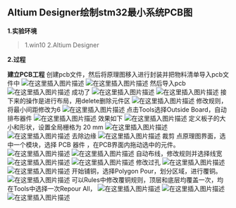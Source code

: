 ## Altium Designer绘制stm32最小系统PCB图
**1.实验环境**
>1.win10
>2.Altium Designer

**2.过程**

**建立PCB工程**
创建pcb文件，然后将原理图移入进行封装并把物料清单导入pcb文件中
![在这里插入图片描述](https://img-blog.csdnimg.cn/20201225201557570.png?x-oss-process=image/watermark,type_ZmFuZ3poZW5naGVpdGk,shadow_10,text_aHR0cHM6Ly9ibG9nLmNzZG4ubmV0L3FxXzQzOTM4MDUy,size_16,color_FFFFFF,t_70)
![在这里插入图片描述](https://img-blog.csdnimg.cn/20201225201610103.png?x-oss-process=image/watermark,type_ZmFuZ3poZW5naGVpdGk,shadow_10,text_aHR0cHM6Ly9ibG9nLmNzZG4ubmV0L3FxXzQzOTM4MDUy,size_16,color_FFFFFF,t_70)
然后导入pcb
![在这里插入图片描述](https://img-blog.csdnimg.cn/20201225201633811.png?x-oss-process=image/watermark,type_ZmFuZ3poZW5naGVpdGk,shadow_10,text_aHR0cHM6Ly9ibG9nLmNzZG4ubmV0L3FxXzQzOTM4MDUy,size_16,color_FFFFFF,t_70)
成功了
![在这里插入图片描述](https://img-blog.csdnimg.cn/20201225201645273.png?x-oss-process=image/watermark,type_ZmFuZ3poZW5naGVpdGk,shadow_10,text_aHR0cHM6Ly9ibG9nLmNzZG4ubmV0L3FxXzQzOTM4MDUy,size_16,color_FFFFFF,t_70)
![在这里插入图片描述](https://img-blog.csdnimg.cn/20201225201711684.png?x-oss-process=image/watermark,type_ZmFuZ3poZW5naGVpdGk,shadow_10,text_aHR0cHM6Ly9ibG9nLmNzZG4ubmV0L3FxXzQzOTM4MDUy,size_16,color_FFFFFF,t_70)
接下来的操作是进行布局，用delete删除元件区
![在这里插入图片描述](https://img-blog.csdnimg.cn/20201225201734652.png?x-oss-process=image/watermark,type_ZmFuZ3poZW5naGVpdGk,shadow_10,text_aHR0cHM6Ly9ibG9nLmNzZG4ubmV0L3FxXzQzOTM4MDUy,size_16,color_FFFFFF,t_70)
修改规则，将最小间距修改为6
![在这里插入图片描述](https://img-blog.csdnimg.cn/2020122520175252.png?x-oss-process=image/watermark,type_ZmFuZ3poZW5naGVpdGk,shadow_10,text_aHR0cHM6Ly9ibG9nLmNzZG4ubmV0L3FxXzQzOTM4MDUy,size_16,color_FFFFFF,t_70)
点击Tools选择Outside Board，自动排布器件
![在这里插入图片描述](https://img-blog.csdnimg.cn/20201225201830427.png?x-oss-process=image/watermark,type_ZmFuZ3poZW5naGVpdGk,shadow_10,text_aHR0cHM6Ly9ibG9nLmNzZG4ubmV0L3FxXzQzOTM4MDUy,size_16,color_FFFFFF,t_70)
效果如下
![在这里插入图片描述](https://img-blog.csdnimg.cn/20201225201847683.png?x-oss-process=image/watermark,type_ZmFuZ3poZW5naGVpdGk,shadow_10,text_aHR0cHM6Ly9ibG9nLmNzZG4ubmV0L3FxXzQzOTM4MDUy,size_16,color_FFFFFF,t_70)
定义板子的大小和形状，设置全局栅格为 20 mm
![在这里插入图片描述](https://img-blog.csdnimg.cn/20201225201911754.png?x-oss-process=image/watermark,type_ZmFuZ3poZW5naGVpdGk,shadow_10,text_aHR0cHM6Ly9ibG9nLmNzZG4ubmV0L3FxXzQzOTM4MDUy,size_16,color_FFFFFF,t_70)
![在这里插入图片描述](https://img-blog.csdnimg.cn/20201225201922817.png?x-oss-process=image/watermark,type_ZmFuZ3poZW5naGVpdGk,shadow_10,text_aHR0cHM6Ly9ibG9nLmNzZG4ubmV0L3FxXzQzOTM4MDUy,size_16,color_FFFFFF,t_70)
去除边缘
![在这里插入图片描述](https://img-blog.csdnimg.cn/20201225201952444.png?x-oss-process=image/watermark,type_ZmFuZ3poZW5naGVpdGk,shadow_10,text_aHR0cHM6Ly9ibG9nLmNzZG4ubmV0L3FxXzQzOTM4MDUy,size_16,color_FFFFFF,t_70)
裁剪
点原理图界面，选中一个模块，选择 PCB 器件 ，在PCB界面内拖动选中的元件。
![在这里插入图片描述](https://img-blog.csdnimg.cn/20201225202023243.png?x-oss-process=image/watermark,type_ZmFuZ3poZW5naGVpdGk,shadow_10,text_aHR0cHM6Ly9ibG9nLmNzZG4ubmV0L3FxXzQzOTM4MDUy,size_16,color_FFFFFF,t_70)
![在这里插入图片描述](https://img-blog.csdnimg.cn/20201225202059785.png?x-oss-process=image/watermark,type_ZmFuZ3poZW5naGVpdGk,shadow_10,text_aHR0cHM6Ly9ibG9nLmNzZG4ubmV0L3FxXzQzOTM4MDUy,size_16,color_FFFFFF,t_70)
自动布线，修改规则并选择线宽
![在这里插入图片描述](https://img-blog.csdnimg.cn/20201225202124110.png?x-oss-process=image/watermark,type_ZmFuZ3poZW5naGVpdGk,shadow_10,text_aHR0cHM6Ly9ibG9nLmNzZG4ubmV0L3FxXzQzOTM4MDUy,size_16,color_FFFFFF,t_70)
![在这里插入图片描述](https://img-blog.csdnimg.cn/20201225202136954.png?x-oss-process=image/watermark,type_ZmFuZ3poZW5naGVpdGk,shadow_10,text_aHR0cHM6Ly9ibG9nLmNzZG4ubmV0L3FxXzQzOTM4MDUy,size_16,color_FFFFFF,t_70)
修改过孔
![在这里插入图片描述](https://img-blog.csdnimg.cn/20201225202159950.png?x-oss-process=image/watermark,type_ZmFuZ3poZW5naGVpdGk,shadow_10,text_aHR0cHM6Ly9ibG9nLmNzZG4ubmV0L3FxXzQzOTM4MDUy,size_16,color_FFFFFF,t_70)
![在这里插入图片描述](https://img-blog.csdnimg.cn/20201225202233305.png?x-oss-process=image/watermark,type_ZmFuZ3poZW5naGVpdGk,shadow_10,text_aHR0cHM6Ly9ibG9nLmNzZG4ubmV0L3FxXzQzOTM4MDUy,size_16,color_FFFFFF,t_70)
开始铺铜，选择Polygon Pour，划分区域，进行覆铜。![在这里插入图片描述](https://img-blog.csdnimg.cn/20201225202314907.png?x-oss-process=image/watermark,type_ZmFuZ3poZW5naGVpdGk,shadow_10,text_aHR0cHM6Ly9ibG9nLmNzZG4ubmV0L3FxXzQzOTM4MDUy,size_16,color_FFFFFF,t_70)
可以Rules中修改覆铜规则，顶层和底层均覆盖一次，均在Tools中选择一次Repour All，
![在这里插入图片描述](https://img-blog.csdnimg.cn/20201225202322848.png?x-oss-process=image/watermark,type_ZmFuZ3poZW5naGVpdGk,shadow_10,text_aHR0cHM6Ly9ibG9nLmNzZG4ubmV0L3FxXzQzOTM4MDUy,size_16,color_FFFFFF,t_70)
![在这里插入图片描述](https://img-blog.csdnimg.cn/20201225204758800.png?x-oss-process=image/watermark,type_ZmFuZ3poZW5naGVpdGk,shadow_10,text_aHR0cHM6Ly9ibG9nLmNzZG4ubmV0L3FxXzQzOTM4MDUy,size_16,color_FFFFFF,t_70)
![在这里插入图片描述](https://img-blog.csdnimg.cn/20201225204814870.png?x-oss-process=image/watermark,type_ZmFuZ3poZW5naGVpdGk,shadow_10,text_aHR0cHM6Ly9ibG9nLmNzZG4ubmV0L3FxXzQzOTM4MDUy,size_16,color_FFFFFF,t_70)
